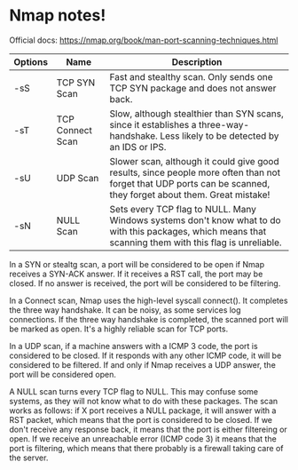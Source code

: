 # Nmap notes!

Official docs: https://nmap.org/book/man-port-scanning-techniques.html

| Options | Name             | Description                                                                                                                                                     |
|---------|------------------|-----------------------------------------------------------------------------------------------------------------------------------------------------------------|
| -sS     | TCP SYN Scan     | Fast and stealthy scan. Only sends one TCP SYN package and does not answer back.                                                                                |
| -sT     | TCP Connect Scan | Slow, although stealthier than SYN scans, since it establishes a three-way-handshake. Less likely to be detected by an IDS or IPS.                              |
| -sU     | UDP Scan         | Slower scan, although it could give good results, since people more often than not forget that UDP ports can be scanned, they forget about them. Great mistake! |
| -sN     | NULL Scan        | Sets every TCP flag to NULL. Many Windows systems don't know what to do with this packages, which means that scanning them with this flag is unreliable.        |'

In a SYN or stealtg scan, a port will be considered to be open if Nmap receives a SYN-ACK answer. If it receives a RST call, 
the port may be closed. If no answer is received, the port will be considered to be filtering.

In a Connect scan, Nmap uses the high-level syscall connect(). It completes the three way handshake. It can be noisy, as some
services log connections. If the three way handshake is completed, the scanned port will be marked as open. It's a highly
reliable scan for TCP ports.

In a UDP scan, if a machine answers with a ICMP 3 code, the port is considered to be closed. If it responds with any other
ICMP code, it will be considered to be filtered. If and only if Nmap receives a UDP answer, the port will be considered open.

A NULL scan turns every TCP flag to NULL. This may confuse some systems, as they will not know what to do with these packages.
The scan works as follows: if X port receives a NULL package, it will answer with a RST packet, which means that the port is
considered to be closed. If we don't receive any response back, it means that the port is either filtereing or open. If we
receive an unreachable error (ICMP code 3) it means that the port is filtering, which means that there probably is a firewall
taking care of the server.
